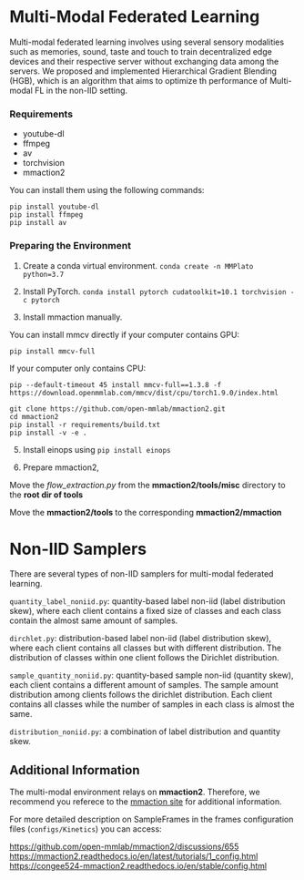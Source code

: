 ﻿# Multi-Modal Federated Learning

Multi-modal federated learning involves using several sensory modalities such as memories, sound, taste and touch to train decentralized edge devices and their respective server without exchanging data among the servers. We proposed and implemented Hierarchical Gradient Blending (HGB), which is an algorithm that aims to optimize th performance of Multi-modal FL in the non-IID setting.

### Requirements

 - youtube-dl
 - ffmpeg
 - av
 - torchvision
 - mmaction2

You can install them using the following commands:

```shell
pip install youtube-dl
pip install ffmpeg
pip install av
```

### Preparing the Environment

 1. Create a conda virtual environment.
  `conda create -n MMPlato python=3.7`

 2. Install PyTorch.
	`conda install pytorch cudatoolkit=10.1 torchvision -c pytorch`

 3. Install mmaction manually.
 
 You can install mmcv directly if your computer contains GPU:
 ```shell
 pip install mmcv-full
 ```
 If your computer only contains CPU:
 ```shell
 pip --default-timeout 45 install mmcv-full==1.3.8 -f https://download.openmmlab.com/mmcv/dist/cpu/torch1.9.0/index.html
 ```
 
 ```shell
 git clone https://github.com/open-mmlab/mmaction2.git
 cd mmaction2
 pip install -r requirements/build.txt
 pip install -v -e .
 ```

 5. Install einops using
 `pip install einops`
 
 6. Prepare mmaction2, 
 
 Move the *flow_extraction.py* from the **mmaction2/tools/misc** directory to the **root dir of tools**
 
 Move the **mmaction2/tools** to the corresponding **mmaction2/mmaction**

# Non-IID Samplers

There are several types of non-IID samplers for multi-modal federated learning.

`quantity_label_noniid.py`: quantity-based label non-iid (label distribution skew), where each client contains a fixed size of classes and each class contain the almost same amount of samples.

`dirchlet.py`: distribution-based label non-iid (label distribution skew), where each client contains all classes but with different distribution. The distribution of classes within one client follows the Dirichlet distribution.

`sample_quantity_noniid.py`: quantity-based sample non-iid (quantity skew), each client contains a different amount of samples. The sample amount distribution among clients follows  the dirichlet distribution. Each client contains all classes while the number of samples in each class is almost the same.

`distribution_noniid.py`: a combination of label distribution and quantity skew.

## Additional Information

The multi-modal environment relays on **mmaction2**. Therefore, we recommend you referece to the [mmaction site](https://github.com/open-mmlab/mmaction2) for additional information.

For more detailed description on SampleFrames in the frames configuration files (`configs/Kinetics`) you can access:

https://github.com/open-mmlab/mmaction2/discussions/655
https://mmaction2.readthedocs.io/en/latest/tutorials/1_config.html
https://congee524-mmaction2.readthedocs.io/en/stable/config.html
